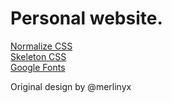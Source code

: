 # Personal website. 
[Normalize CSS](https://necolas.github.io/normalize.css/)  
[Skeleton CSS](http://getskeleton.com/)  
[Google Fonts](https://fonts.google.com/)  

Original design by @merlinyx
